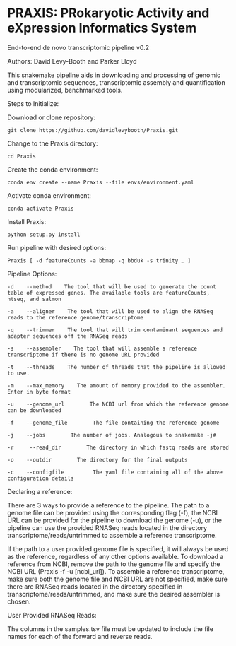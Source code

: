 # PRAXIS: PRokaryotic Activity and eXpression Informatics System
End-to-end de novo transcriptomic pipeline
v0.2

Authors: David Levy-Booth and Parker Lloyd


This snakemake pipeline aids in downloading and processing of genomic and transcriptomic sequences, transcriptomic assembly and quantification using modularized, benchmarked tools. 

Steps to Initialize:

Download or clone repository:

    git clone https://github.com/davidlevybooth/Praxis.git

Change to the Praxis directory:

    cd Praxis

Create the conda environment:

    conda env create --name Praxis --file envs/environment.yaml
    
Activate conda environment:

    conda activate Praxis

Install Praxis:

    python setup.py install
    
Run pipeline with desired options:

    Praxis [ -d featureCounts -a bbmap -q bbduk -s trinity … ]
    
 
Pipeline Options:

    -d    --method    The tool that will be used to generate the count table of expressed genes. The available tools are featureCounts, htseq, and salmon
    
    -a    --aligner    The tool that will be used to align the RNASeq reads to the reference genome/transcriptome
    
    -q    --trimmer    The tool that will trim contaminant sequences and adapter sequences off the RNASeq reads
    
    -s    --assembler    The tool that will assemble a reference transcriptome if there is no genome URL provided
    
    -t    --threads    The number of threads that the pipeline is allowed to use.
    
    -m    --max_memory    The amount of memory provided to the assembler. Enter in byte format
    
    -u    --genome_url        The NCBI url from which the reference genome can be downloaded
    
    -f    --genome_file        The file containing the reference genome

    -j    --jobs        The number of jobs. Analogous to snakemake -j#
 
    -r     --read_dir        The directory in which fastq reads are stored
    
    -o    --outdir        The directory for the final outputs
    
    -c    --configfile         The yaml file containing all of the above configuration details
    

Declaring a reference:

There are 3 ways to provide a reference to the pipeline. The path to a genome file can be provided using the corresponding flag (-f), the NCBI URL can be provided for the pipeline to download the genome (-u), or the pipeline can use the provided RNASeq reads located in the directory transcriptome/reads/untrimmed to assemble a reference transcriptome.

If the path to a user provided genome file is specified, it will always be used as the reference, regardless of any other options available. To download a reference from NCBI, remove the path to the genome file and specify the NCBI URL (Praxis -f -u [ncbi_url]). To assemble a reference transcriptome, make sure both the genome file and NCBI URL are not specified, make sure there are RNASeq reads located in the directory specified in transcriptome/reads/untrimmed, and make sure the desired assembler is chosen.
 
User Provided RNASeq Reads:

The columns in the samples.tsv file must be updated to include the file names for each of the forward and reverse reads. 
 
 
